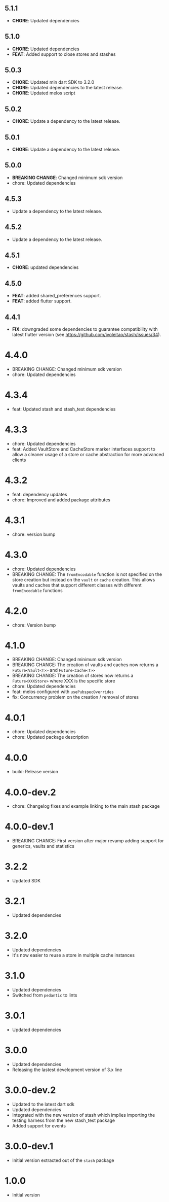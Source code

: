 ## 5.1.1

 - **CHORE**: Updated dependencies

## 5.1.0

 - **CHORE**: Updated dependencies
 - **FEAT**: Added support to close stores and stashes

## 5.0.3

 - **CHORE**: Updated min dart SDK to 3.2.0
 - **CHORE**: Updated dependencies to the latest release.
 - **CHORE**: Updated melos script

## 5.0.2

 - **CHORE**: Update a dependency to the latest release.

## 5.0.1

 - **CHORE**: Update a dependency to the latest release.

## 5.0.0

- **BREAKING CHANGE**: Changed minimum sdk version
- chore: Updated dependencies

## 4.5.3

 - Update a dependency to the latest release.

## 4.5.2

 - Update a dependency to the latest release.

## 4.5.1

 - **CHORE**: updated dependencies
 
## 4.5.0

 - **FEAT**: added shared_preferences support.
 - **FEAT**: added flutter support.

## 4.4.1

 - **FIX**: downgraded some dependencies to guarantee compatibility with latest flutter version (see https://github.com/ivoleitao/stash/issues/34).

# 4.4.0

- BREAKING CHANGE: Changed minimum sdk version
- chore: Updated dependencies

# 4.3.4

- feat: Updated stash and stash_test dependencies

# 4.3.3

- chore: Updated dependencies
- feat: Added VaultStore and CacheStore marker interfaces support to allow a cleaner usage of a store or cache abstraction for more advanced clients

# 4.3.2

- feat: dependency updates
- chore: Improved and added package attributes

# 4.3.1

- chore: version bump

# 4.3.0

- chore: Updated dependencies
- BREAKING CHANGE: The `fromEncodable` function is not specified on the store creation but instead on the `vault` or `cache` creation. This allows vaults and caches that support different classes with different `fromEncodable` functions

# 4.2.0

- chore: Version bump

# 4.1.0

- BREAKING CHANGE: Changed minimum sdk version
- BREAKING CHANGE: The creation of vaults and caches now returns a `Future<Vault<T>>` and `Future<Cache<T>>`
- BREAKING CHANGE: The creation of stores now returns a `Future<XXXStore>` where XXX is the specific store
- chore: Updated dependencies
- feat: melos configured with `usePubspecOverrides`
- fix: Concurrency problem on the creation / removal of stores

# 4.0.1

- chore: Updated dependencies
- chore: Updated package description

# 4.0.0

- build: Release version

# 4.0.0-dev.2

- chore: Changelog fixes and example linking to the main stash package

# 4.0.0-dev.1

- BREAKING CHANGE: First version after major revamp adding support for generics, vaults and statistics

# 3.2.2

- Updated SDK

# 3.2.1

- Updated dependencies

# 3.2.0

- Updated dependencies
- It's now easier to reuse a store in multiple cache instances

# 3.1.0

- Updated dependencies
- Switched from `pedantic` to lints

# 3.0.1

- Updated dependencies

# 3.0.0

- Updated dependencies
- Releasing the lastest development version of 3.x line

# 3.0.0-dev.2

- Updated to the latest dart sdk
- Updated dependencies
- Integrated with the new version of stash which implies importing the testing harness from the new stash_test package
- Added support for events

# 3.0.0-dev.1

- Initial version extracted out of the `stash` package

# 1.0.0

- Initial version